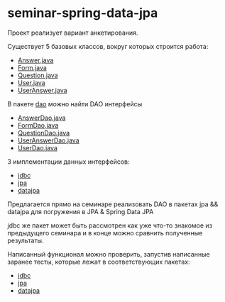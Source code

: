 # seminar-spring-data-jpa

Проект реализует вариант анкетирования.

Существует 5 базовых классов, вокруг которых строится работа:

- [Answer.java](src/main/java/ru/tinkoff/education/backend/academy/model/dto/Answer.java)
- [Form.java](src/main/java/ru/tinkoff/education/backend/academy/model/dto/Form.java)
- [Question.java](src/main/java/ru/tinkoff/education/backend/academy/model/dto/Question.java)
- [User.java](src/main/java/ru/tinkoff/education/backend/academy/model/dto/User.java)
- [UserAnswer.java](src/main/java/ru/tinkoff/education/backend/academy/model/dto/UserAnswer.java)

В пакете [dao](src/main/java/ru/tinkoff/education/backend/academy/dao) можно найти DAO интерфейсы
- [AnswerDao.java](src/main/java/ru/tinkoff/education/backend/academy/dao/AnswerDao.java)
- [FormDao.java](src/main/java/ru/tinkoff/education/backend/academy/dao/FormDao.java)
- [QuestionDao.java](src/main/java/ru/tinkoff/education/backend/academy/dao/QuestionDao.java)
- [UserAnswerDao.java](src/main/java/ru/tinkoff/education/backend/academy/dao/UserAnswerDao.java)
- [UserDao.java](src/main/java/ru/tinkoff/education/backend/academy/dao/UserDao.java)

3 имплементации данных интерфейсов:
- [jdbc](src/main/java/ru/tinkoff/education/backend/academy/dao/jdbc)
- [jpa](src/main/java/ru/tinkoff/education/backend/academy/dao/jpa)
- [datajpa](src/main/java/ru/tinkoff/education/backend/academy/dao/datajpa)

Предлагается прямо на семинаре реализовать DAO в пакетах jpa && datajpa для погружения в JPA & Spring Data JPA

jdbc же пакет может быть рассмотрен как уже что-то знакомое из предыдущего семинара и в конце можно 
сравнить полученные результаты.

Написанный функционал можно проверить, запустив написанные заранее тесты, которые лежат 
в соответствующих пакетах:
- [jdbc](src/test/java/ru/tinkoff/education/backend/academy/dao/jdbc)
- [jpa](src/test/java/ru/tinkoff/education/backend/academy/dao/jpa)
- [datajpa](src/test/java/ru/tinkoff/education/backend/academy/dao/datajpa)
